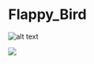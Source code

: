 # Flappy_Bird

![alt text](https://images.app.goo.gl/dJyPHHw1vakHKkU66)

<img src="https://images.app.goo.gl/dJyPHHw1vakHKkU66">
